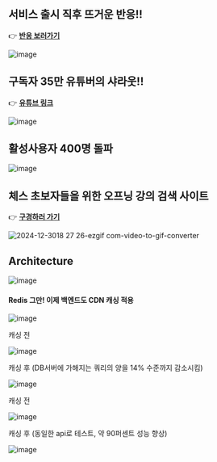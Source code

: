 ## 서비스 출시 직후 뜨거운 반응!!

👉 [**반응 보러가기**](https://gall.dcinside.com/mgallery/board/view/?id=chess&no=195623&exception_mode=notice&page=1)

![image](https://github.com/user-attachments/assets/1d2b7330-d3d0-42a4-8307-5f8ec3af6997)

## 구독자 35만 유튜버의 샤라웃!!

👉 [**유튜브 링크**](https://www.youtube.com/channel/UCFE9BolPlT2qtVFmJa9Y6gA/community?lb=UgkxFKxgJSwjFlqmPTEFhmWXKct7X-ql3teH)

![image](https://github.com/user-attachments/assets/8dbaaebc-3208-4386-8324-c28c205d5863)


## 활성사용자 400명 돌파

![image](https://github.com/user-attachments/assets/7245c256-d9a2-438c-98c9-9f9aa3fac875)




## 체스 초보자들을 위한 오프닝 강의 검색 사이트

👉 [**구경하러 가기**](https://chessmong.com/)

![2024-12-3018 27 26-ezgif com-video-to-gif-converter](https://github.com/user-attachments/assets/05719023-1d44-4781-83ee-f1bb03259115)

## Architecture

![image](https://github.com/user-attachments/assets/841a62bc-fce8-405f-95d5-50996c89af0d)

#### Redis 그만! 이제 백엔드도 CDN 캐싱 적용

![image](https://github.com/user-attachments/assets/df66cd42-0636-40f2-ad89-846cd16cc683)

캐싱 전

![image](https://github.com/user-attachments/assets/d8d391a4-e4fa-4c11-a41e-36fd8c7105ad)

캐싱 후 (DB서버에 가해지는 쿼리의 양을 14% 수준까지 감소시킴)

![image](https://github.com/user-attachments/assets/239fff12-35da-4fcd-b9bc-47653916f6e8)

캐싱 전

![image](https://github.com/user-attachments/assets/24e3086f-1900-4717-88f0-3bdc1fe2e1d8)

캐싱 후 (동일한 api로 테스트, 약 90퍼센트 성능 향상)

![image](https://github.com/user-attachments/assets/23e1fd6b-308f-4c45-97c3-6bd8a757cb13)


